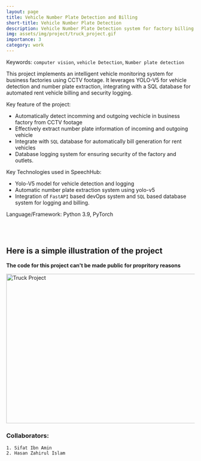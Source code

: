 ```yaml
---
layout: page
title: Vehicle Number Plate Detection and Billing 
short-title: Vehicle Number Plate Detection
description: Vehicle Number Plate Detection system for factory billing system and security
img: assets/img/project/truck_project.gif
importance: 3
category: work
---
```


Keywords: `computer vision`, `vehicle Detection`, `Number plate detection`<br>

This project implements an intelligent vehicle monitoring system for business factories using CCTV footage. It leverages YOLO-V5 for vehicle detection and number plate extraction, integrating with a SQL database for automated rent vehicle billing and security logging.


Key feature of the project:
- Automatically detect incomming and outgoing vechicle in business factory from CCTV footage
- Effectively extract number plate information of incoming and outgoing vehicle
- Integrate with `SQL` database for automatically bill generation for rent vehicles
- Database logging system for ensuring security of the factory and outlets.

Key Technologies used in SpeechHub:
- Yolo-V5 model for vehicle detection and logging
- Automatic number plate extraction system using yolo-v5
- Integration of `FastAPI` based devOps system and `SQL` based database system for logging and billing.

Language/Framework: Python 3.9, PyTorch

<br><br>
## Here is a simple illustration of the project <br>
**The code for this project can't be made public for propritory reasons**

<img src="/assets/img/project/truck_project.gif" width="600px" height="400px" alt="Truck Project">

### Collaborators:
    1. Sifat Ibn Amin
    2. Hasan Zahirul Islam
